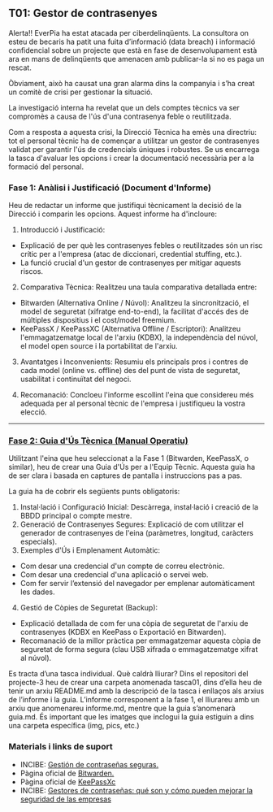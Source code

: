 ## T01: Gestor de contrasenyes
Alerta!! EverPia ha estat atacada per ciberdelinqüents. La consultora on esteu de becaris ha patit una fuita d’informació (data breach) i informació confidencial sobre un projecte que està en fase de desenvolupament està ara en mans de delinqüents que amenacen amb publicar-la si no es paga un rescat.

Òbviament, això ha causat una gran alarma dins la companyia i s’ha creat un comitè de crisi per gestionar la situació. 

La investigació interna ha revelat que un dels comptes tècnics va ser compromès a causa de l'ús d'una contrasenya feble o reutilitzada.

Com a resposta a aquesta crisi, la Direcció Tècnica ha emès una directriu: tot el personal tècnic ha de començar a utilitzar un gestor de contrasenyes validat per garantir l'ús de credencials úniques i robustes. Se us encarrega la tasca d'avaluar les opcions i crear la documentació necessària per a la formació del personal.


### Fase 1: Anàlisi i Justificació (Document d'Informe)
Heu de redactar un informe que justifiqui tècnicament la decisió de la Direcció i comparin les opcions. Aquest informe ha d'incloure:

1. Introducció i Justificació:
- Explicació de per què les contrasenyes febles o reutilitzades són un risc crític per a l'empresa (atac de
  diccionari, credential stuffing, etc.).
- La funció crucial d'un gestor de contrasenyes per mitigar aquests riscos.
  
2. Comparativa Tècnica: Realitzeu una taula comparativa detallada entre:
- Bitwarden (Alternativa Online / Núvol): Analitzeu la sincronització, el model de seguretat (xifratge end-to-end),
  la facilitat d'accés des de múltiples dispositius i el cost/model freemium.
- KeePassX / KeePassXC (Alternativa Offline / Escriptori): Analitzeu l'emmagatzematge local de l'arxiu (KDBX), la
  independència del núvol, el model open source i la portabilitat de l'arxiu.

3. Avantatges i Inconvenients: Resumiu els principals pros i contres de cada model (online vs. offline) des del punt de vista de seguretat, usabilitat i continuïtat del negoci.

4. Recomanació: Concloeu l'informe escollint l'eina que considereu més adequada per al personal tècnic de l'empresa i justifiqueu la vostra elecció.

---

### [Fase 2: Guia d'Ús Tècnica (Manual Operatiu)](../informe.md)
Utilitzant l'eina que heu seleccionat a la Fase 1 (Bitwarden, KeePassX, o similar), heu de crear una Guia d'Ús per a l'Equip Tècnic. Aquesta guia ha de ser clara i basada en captures de pantalla i instruccions pas a pas.

La guia ha de cobrir els següents punts obligatoris:

1. Instal·lació i Configuració Inicial: Descàrrega, instal·lació i creació de la BBDD principal o compte mestre.
2. Generació de Contrasenyes Segures: Explicació de com utilitzar el generador de contrasenyes de l'eina (paràmetres,
   longitud, caràcters especials).
3. Exemples d'Ús i Emplenament Automàtic:
- Com desar una credencial d'un compte de correu electrònic.
- Com desar una credencial d'una aplicació o servei web.
- Com fer servir l’extensió del navegador per emplenar automàticament les dades.

4. Gestió de Còpies de Seguretat (Backup):
- Explicació detallada de com fer una còpia de seguretat de l'arxiu de contrasenyes (KDBX en KeePass o Exportació en
  Bitwarden).
- Recomanació de la millor pràctica per emmagatzemar aquesta còpia de seguretat de forma segura (clau USB xifrada
  o emmagatzematge xifrat al núvol).
  
Es tracta d’una tasca individual. Què caldrà lliurar? Dins el repositori del projecte-3 heu de crear una carpeta anomenada tasca01, dins d’ella heu de tenir un arxiu README.md amb la descripció de la tasca i enllaços als arxius de l’informe i la guia. L’informe corresponent a la fase 1, el lliurareu amb un arxiu que anomenareu informe.md, mentre que la guia s’anomenarà guia.md. És important que les imatges que inclogui la guia estiguin a dins una carpeta específica (img, pics, etc.)

### Materials i links de suport
- INCIBE: [Gestión de contraseñas seguras.](https://www.incibe.es/ciudadania/tematicas/contrasenas-seguras)
- Pàgina oficial de [Bitwarden.](https://bitwarden.com)
- Pàgina oficial de [KeePassXc](https://keepassxc.org/)
- INCIBE: [Gestores de contraseñas: qué son y cómo pueden mejorar la seguridad de las empresas](https://www.incibe.es/empresas/blog/gestores-de-contrasenas-que-son-y-como-pueden-mejorar-la-seguridad-de-las-empresas)
